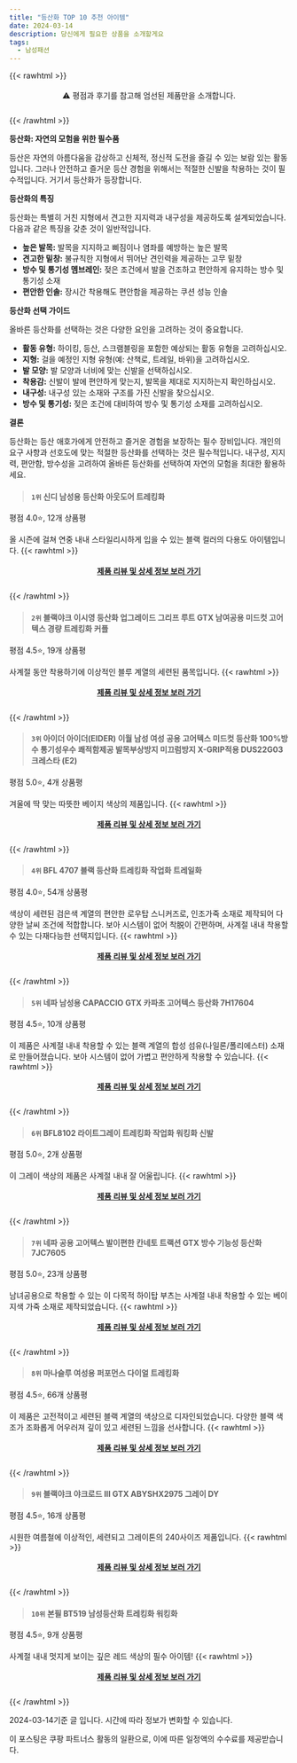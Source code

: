 ```yaml
---
title: "등산화 TOP 10 추천 아이템"
date: 2024-03-14
description: 당신에게 필요한 상품을 소개할게요
tags:
  - 남성패션
---
```

{{< rawhtml >}}<div class="toc" style="text-align: center; height: 50px; line-height: 2;">  <p>⚠️ 평점과 후기를 참고해 엄선된 제품만을 소개합니다.<br></p></div> {{< /rawhtml >}}

**등산화: 자연의 모험을 위한 필수품**

등산은 자연의 아름다움을 감상하고 신체적, 정신적 도전을 즐길 수 있는 보람 있는 활동입니다. 그러나 안전하고 즐거운 등산 경험을 위해서는 적절한 신발을 착용하는 것이 필수적입니다. 거기서 등산화가 등장합니다.

**등산화의 특징**

등산화는 특별히 거친 지형에서 견고한 지지력과 내구성을 제공하도록 설계되었습니다. 다음과 같은 특징을 갖춘 것이 일반적입니다.

* **높은 발목:** 발목을 지지하고 삐짐이나 염좌를 예방하는 높은 발목
* **견고한 밑창:** 불규칙한 지형에서 뛰어난 견인력을 제공하는 고무 밑창
* **방수 및 통기성 멤브레인:** 젖은 조건에서 발을 건조하고 편안하게 유지하는 방수 및 통기성 소재
* **편안한 인솔:** 장시간 착용해도 편안함을 제공하는 쿠션 성능 인솔

**등산화 선택 가이드**

올바른 등산화를 선택하는 것은 다양한 요인을 고려하는 것이 중요합니다.

* **활동 유형:** 하이킹, 등산, 스크램블링을 포함한 예상되는 활동 유형을 고려하십시오.
* **지형:** 걸을 예정인 지형 유형(예: 산책로, 트레일, 바위)을 고려하십시오.
* **발 모양:** 발 모양과 너비에 맞는 신발을 선택하십시오.
* **착용감:** 신발이 발에 편안하게 맞는지, 발목을 제대로 지지하는지 확인하십시오.
* **내구성:** 내구성 있는 소재와 구조를 가진 신발을 찾으십시오.
* **방수 및 통기성:** 젖은 조건에 대비하여 방수 및 통기성 소재를 고려하십시오.

**결론**

등산화는 등산 애호가에게 안전하고 즐거운 경험을 보장하는 필수 장비입니다. 개인의 요구 사항과 선호도에 맞는 적절한 등산화를 선택하는 것은 필수적입니다. 내구성, 지지력, 편안함, 방수성을 고려하여 올바른 등산화를 선택하여 자연의 모험을 최대한 활용하세요.
>#### `1위` 신디 남성용 등산화 아웃도어 트레킹화
평점 4.0⭐, 12개 상품평

올 시즌에 걸쳐 연중 내내 스타일리시하게 입을 수 있는 블랙 컬러의 다용도 아이템입니다.
{{< rawhtml >}}<div class="toc" style="text-align: center; height: 50px; line-height: 2;"><p><b><a href="https://link.coupang.com/re/AFFSDP?lptag=AF5033054&pageKey=7731489302&itemId=20777154262&vendorItemId=87846997861&traceid=V0-153-573a90f291300869&clickBeacon=2YtVjgUpx6dCTug42Z6e0oSN26jLHR4ta39UHrVXmBvVrP5q_eMy8qYS7PDkUuYV3C79vzT5TkhGGD6-8RIIY2Pg-6XTfQhIeJszi2PP32SVDkqLuLYKDfxfy-wjZ26xaOE0V4GIyjiihLoq4k1KhBHC_u34srBCgkfoGTA6OnsavB14t0crvg4cmYgF5PN2CNTEC1ezWyfO_b938DrfgzxhxPEX7N-kfwnr_caQXgmvg7P5PyKB_8WuzMUvaoIZGSvP5JAgJqvZ1fxtcJn6xqD1VSXsENjDmhUZX5JO4rRVexsSUVWvc5eCVLX1Z2izd4boVBQzct4zjUgE57LyzDogsyyMObikjfr0ewPLebjcXHOmpewfwGBeswQtEUtSy3Mc6-14UftdBPy0oVTRAsm02w7EMwE-hTLFwL90Wkx6q5hhA-IXoSDPFxMtcgqnut_mgCfmrgrhlu4XD_XpoA_pE0g2wzjr3_bezO_cbpIYUoO67xzxmYB_9HR-CuojgmdyuBjxtTbXz7E8bBXTr3BhhrXAjey7lx2ORYUEjmuZObGYNQUDOn6jdRr_d6D5a3c91QiSJJRkgnGCfiuCWIcnMvJlVpq9yMKr45cvIsKm9Ec4xCnYpCNR4PPqEQAX5A1XT9dgue0r-vKjZ37u5g11EMq0eU0D9OOTvS9IPIgxCIJ4PhyVIyznK3yUtEmiNRoVL1Orbz9rWSqvKWgtWQeoUgHEjsTwspo96keHWmeOX1mtjtZaBkK_llZkmU-OB2lT5Yz87ywrz4QrlIuoRykKhF9Va-2iFVtBo8fp3679laRcQpCeoQETsH8PLsKVnaZsCF-H8pDzrW_-KUdR_DMEJYPsBsILl-l6NM7-jLOqYIbabnRACQYDKd3Ml11_NNKeNWbSGgNuLeybcARRkoctHdhchW_CmB5aNiEXZyw%3D&requestid=20240314112837997230190808&token=31850C%7CMIXED">제품 리뷰 및 상세 정보 보러 가기</a></b><br></p> </div>{{< /rawhtml >}}
>#### `2위` 블랙야크 이시영 등산화 업그레이드 그리프 루트 GTX 남여공용 미드컷 고어텍스 경량 트레킹화 커플
평점 4.5⭐, 19개 상품평

사계절 동안 착용하기에 이상적인 블루 계열의 세련된 품목입니다.
{{< rawhtml >}}<div class="toc" style="text-align: center; height: 50px; line-height: 2;"><p><b><a href="https://link.coupang.com/re/AFFSDP?lptag=AF5033054&pageKey=7026097591&itemId=17323075737&vendorItemId=84493787259&traceid=V0-153-2a7821df58f9eb5b&requestid=20240314112837997230190808&token=31850C%7CMIXED">제품 리뷰 및 상세 정보 보러 가기</a></b><br></p> </div>{{< /rawhtml >}}
>#### `3위` 아이더 아이더(EIDER) 이월 남성 여성 공용 고어텍스 미드컷 등산화 100%방수 통기성우수 쾌적함제공 발목부상방지 미끄럼방지 X-GRIP적용 DUS22G03 크레스타 (E2)
평점 5.0⭐, 4개 상품평

겨울에 딱 맞는 따뜻한 베이지 색상의 제품입니다.
{{< rawhtml >}}<div class="toc" style="text-align: center; height: 50px; line-height: 2;"><p><b><a href="https://link.coupang.com/re/AFFSDP?lptag=AF5033054&pageKey=7047977513&itemId=17445972998&vendorItemId=84614550811&traceid=V0-153-1d63e3d5f8894914&requestid=20240314112837997230190808&token=31850C%7CMIXED">제품 리뷰 및 상세 정보 보러 가기</a></b><br></p> </div>{{< /rawhtml >}}
>#### `4위` BFL 4707 블랙 등산화 트레킹화 작업화 트레일화
평점 4.0⭐, 54개 상품평

색상이 세련된 검은색 계열의 편안한 로우탑 스니커즈로, 인조가죽 소재로 제작되어 다양한 날씨 조건에 적합합니다. 보아 시스템이 없어 착脱이 간편하며, 사계절 내내 착용할 수 있는 다재다능한 선택지입니다.
{{< rawhtml >}}<div class="toc" style="text-align: center; height: 50px; line-height: 2;"><p><b><a href="https://link.coupang.com/re/AFFSDP?lptag=AF5033054&pageKey=1708741746&itemId=2907976074&vendorItemId=70896719912&traceid=V0-153-865ec22d0388c31f&clickBeacon=MDdChyZghO1JNK9YMAwrGCA1ghtAjWlK00A5hs9VdS3DbeC-jfjoEbOoFXZPEmRTgy1mPFi5Ka_9OfNHfNWo56JmPahv8il-gTC6uYyuOKymOb8pHsiKPxJC12x30cioEOJdvc9hHaZNPPXa2-8p2-FGmXg1fxuOcK4xrGsJxp5KYrNpoynSefMA0nANe4iG6gRg9ZrDDlqzTb7aFWFcOWGc_aQvHMPbwH5gu3LTjM6A3g5Pj4Kqsb_ukXFrXS3Qu6R4WlLPQfJflSTKzV1BdzUHnewoi3YkwSozY8LojH96bYI4vWoZXs5mcmy41icXw8Ynh3oihzeveGCSe5AYnfLLclw-QeY5RKy-7AyhhKmlxuh7h3EkcDiM5gC0Vve7sN1julQVn3qcHufKtY1YhyOVxqSumagSkCzJeEILNkXzv6Cdg4sF_kCdPSWF7B4T2I-tFRd7hUMBz7_JVmSvyAg86cGdv82i2PyJnXmRp4U3_B1FCmZq2ntiCYWzEbUfI8Ar3nGgxxdSx_8tyveT6UPmRxTxCZ764qdCKFUXxAy0FyJaqodVJ3Kiiv3IvIjl0DvqK_Hr3od_WsyhfrNjn2S7GNn6xOnsMMff9RGeEYcjmc3fXoDg1WIHPs45mB3qx_ltULY9gajnzQHXG49LjkjyYYY21QV0C-MPB_ERJeuNkdkc0K0dGa7AIcox2rBJumtQ18ksByPPhZJqnGEqCV9K6ptkqBfNAAl4Sokk5mWBdWXHxLqQF8VQwpfCHDAeGMjhuBacxdmuRby-Hm1NM8IeQJp1ezHfjw3b6pTavP5U9j6CAspxN6pDxPPj94R1QItWu6r0B1zfHFh7HIHLe80pp0HN5SplMaF8g_PJS8o2JMiG2WgHJAfBSiJ6mLt3TznK1eLGhSnmP5DhPGv2o5_9c9VSHr_etIGwS1UZyCUNXg%3D%3D&requestid=20240314112837997230190808&token=31850C%7CMIXED">제품 리뷰 및 상세 정보 보러 가기</a></b><br></p> </div>{{< /rawhtml >}}
>#### `5위` 네파 남성용 CAPACCIO GTX 카파초 고어텍스 등산화 7H17604
평점 4.5⭐, 10개 상품평

이 제품은 사계절 내내 착용할 수 있는 블랙 계열의 합성 섬유(나일론/폴리에스터) 소재로 만들어졌습니다. 보아 시스템이 없어 가볍고 편안하게 착용할 수 있습니다.
{{< rawhtml >}}<div class="toc" style="text-align: center; height: 50px; line-height: 2;"><p><b><a href="https://link.coupang.com/re/AFFSDP?lptag=AF5033054&pageKey=6875027866&itemId=16459280977&vendorItemId=83649391625&traceid=V0-153-45d2cb8eb78538c5&requestid=20240314112837997230190808&token=31850C%7CMIXED">제품 리뷰 및 상세 정보 보러 가기</a></b><br></p> </div>{{< /rawhtml >}}
>#### `6위` BFL8102 라이트그레이 트레킹화 작업화 워킹화 신발
평점 5.0⭐, 2개 상품평

이 그레이 색상의 제품은 사계절 내내 잘 어울립니다.
{{< rawhtml >}}<div class="toc" style="text-align: center; height: 50px; line-height: 2;"><p><b><a href="https://link.coupang.com/re/AFFSDP?lptag=AF5033054&pageKey=7310679765&itemId=18728121118&vendorItemId=85860763450&traceid=V0-153-a0ca4cf99e5a161b&clickBeacon=qljIueCdZJkNeR0SqkcNRsxGX9U3NqR-NpBh1K5sNG4QaBnYx33cxUv6HXn4GxwVHttp58B5wyTgHzIpRShxcWR3rxf4pml0gH7gJJQgDoSMSsa9YpbNJvzvuWSYc1F9Y81rW72H_MgkW4YY5saQD7kYKBC6HJfZFCCYYbvhdsLF2rzrBWLDtfN4mKP7BBhB21V3hgHb53DaY-qHDBdUHSZfAHhXFki02zMXu1eO8moguCtpXwqniJVC_4841Z9lrhF9EZXhUNXe_yRRAJnoq7NRRTK7Iex7GU_hEc5WvHQAWkeQiiEBG1uqRJlLkX15mksEIV-N7W7HuyQ9KJzVCf5HKgAm98n25pVZGJek4YFMRwu0mUxwzMnJ-jwA4Q1JbVwdI7sO51GZblIzYSA-vB6HZV_eAvHnqIcy79IkoOb-zcwh7kkP-cZTVtI5I67EmpJrPcRsNcgoxCJXrGojGDPA8N3xGI44_phR7dYwcTZdJXjbos4MTuy0AHOAM9Mb-6miL-91Xw_0rl36G78ANd2QW1efDqCNpMkLjdU-BlwCwwqHW8nzrrgwJkKFsCs3oPDhB3SPoKCb9oBzaQk50gnakHlKwLiQIhTqa1goMZuzVgHpDOvSe_CG8fKju2xnT4ODq9ePeBnQXgMPi4b1ijE3YaX2EWYM69Cq0J6N6-xHT9rq8quKHASoFou-GDY5yYsSOr5fka6LhwUwe8Q7EIo4snxSjw5i1tXYzGdQM6IxNjtyBVWhSTGmKmvsu8MKj9IRTMn_r1Qx5xhiPCOOXOMWl6DKSFAaRH0sF_PD_eXT3_t8gNv0rr_BiWUl4DnnhSxmeFpxCp_dRp2jmj1W3R0NTIZs7tE0INQfzpniWT3P-Zs_aRunR1smndnytKnhYpD6zsWW6a8ilDYYYaFh-sHdrsjznU7hsos22cbOu00TIQ%3D%3D&requestid=20240314112837997230190808&token=31850C%7CMIXED">제품 리뷰 및 상세 정보 보러 가기</a></b><br></p> </div>{{< /rawhtml >}}
>#### `7위` 네파 공용 고어텍스 발이편한 칸네토 트랙션 GTX 방수 기능성 등산화7JC7605
평점 5.0⭐, 23개 상품평

남녀공용으로 착용할 수 있는 이 다목적 하이탑 부츠는 사계절 내내 착용할 수 있는 베이지색 가죽 소재로 제작되었습니다.
{{< rawhtml >}}<div class="toc" style="text-align: center; height: 50px; line-height: 2;"><p><b><a href="https://link.coupang.com/re/AFFSDP?lptag=AF5033054&pageKey=7025578018&itemId=17319966109&vendorItemId=85540846078&traceid=V0-153-6d41350007634817&requestid=20240314112837997230190808&token=31850C%7CMIXED">제품 리뷰 및 상세 정보 보러 가기</a></b><br></p> </div>{{< /rawhtml >}}
>#### `8위` 마나슬루 여성용 퍼포먼스 다이얼 트레킹화
평점 4.5⭐, 66개 상품평

이 제품은 고전적이고 세련된 블랙 계열의 색상으로 디자인되었습니다. 다양한 블랙 색조가 조화롭게 어우러져 깊이 있고 세련된 느낌을 선사합니다.
{{< rawhtml >}}<div class="toc" style="text-align: center; height: 50px; line-height: 2;"><p><b><a href="https://link.coupang.com/re/AFFSDP?lptag=AF5033054&pageKey=7131935980&itemId=17884216171&vendorItemId=85047163522&traceid=V0-153-fd43ad9db5a61f86&clickBeacon=rsTn3r30RIaNPgshrljBiF2YNGWZ1TNtOhzNQYXYJAhom1MjoUrsdTqSdidCXPBwQwavKijdecHvQOcGD7KL3zTDQRQMMnCqgNPyDglVF-3nclmPdLzKunMTOGieVeugleqCo9zNs3i3hith0rE5q1Uqe-BQzSm8gkJGsbVyPaeO1Jce-qE74bQ32SDwj_fQIlRtezc9vG5P6Uqix2IMHmhBalnyVuhmo8jFB-bKmfYfbcqM7iZeYQRPJMPlU3ByayfzpweDtWXE5b4_Wv4Iin7HZlz5wjo8FzFl2tH-V24Ig7TApWFEQ9LvmayTKR-iRADZavm-WgaGKigA4_N8u4JHsjqztfKyNYZhYZnL1MLd9nthIitPxT2Vw9tUAU78e5PITkbwKcfB7ZvM_dJvEdXu_IfGumF2qM19lY2T0FRLmRkxDsWZp-uHA7L4aokgBOCyN4RYecYupcVEr0eCW_ks8DJm_0QwkzASGHSWlngWBlFU59rmXqjrcingPtxgXBtjJUBgH1aYa2kstLPiOsa0YYeF2838rDCbOi8dBFqOh84MqbG-9IysvPzfrQ03LtRAcR5Jl997fbnRAkPnxihxs8no6gWM24WhmW9kK__xfIPX5VxiinjL3AjC-yDPmCYhqaBJ3W-4j7i2dS5VWICZPKn34Bb7sKCH-dcE99IqhPtoiw7WQbHU5gjVoAEnU-k5YKAOiuKjZK7GXgYb-DFJqOkhGkWikmF8jmWM96WrGxJUt7VfKFFhhhv_gK16Z38CdO7qvTgS-0YB_AiWCjIx7TjJp1rWTgmI9NqFoAR_b8HnAGHrhg49FyAgIdgwfmX7SFuSxeYWH_ILOwFUu_XbYXDs78RR2WnR-17vymOnyNylv2XFq4fbHp6PYpFHESJTVvo2ohLwnpDlnsY7CS1BX6m-zKEGMIIuiyAKhJ7l&requestid=20240314112837997230190808&token=31850C%7CMIXED">제품 리뷰 및 상세 정보 보러 가기</a></b><br></p> </div>{{< /rawhtml >}}
>#### `9위` 블랙야크 야크로드 III GTX ABYSHX2975 그레이 DY
평점 4.5⭐, 16개 상품평

시원한 여름철에 이상적인, 세련되고 그레이톤의 240사이즈 제품입니다.
{{< rawhtml >}}<div class="toc" style="text-align: center; height: 50px; line-height: 2;"><p><b><a href="https://link.coupang.com/re/AFFSDP?lptag=AF5033054&pageKey=6229292013&itemId=12509569055&vendorItemId=84911201387&traceid=V0-153-277b56e9a26dfa5d&requestid=20240314112837997230190808&token=31850C%7CMIXED">제품 리뷰 및 상세 정보 보러 가기</a></b><br></p> </div>{{< /rawhtml >}}
>#### `10위` 본필 BT519 남성등산화 트레킹화 워킹화
평점 4.5⭐, 9개 상품평

사계절 내내 멋지게 보이는 깊은 레드 색상의 필수 아이템!
{{< rawhtml >}}<div class="toc" style="text-align: center; height: 50px; line-height: 2;"><p><b><a href="https://link.coupang.com/re/AFFSDP?lptag=AF5033054&pageKey=7124522228&itemId=17846426008&vendorItemId=85010109357&traceid=V0-153-32508e19ca4ef185&clickBeacon=V6caB4unw5nnWa13V68M9TfRLqmKhMZS2alNXq3Ms-bYM-9h5OnkG_v3IHEqAFQ83Wz4Jrb7XtJI8cO7UBnD0mGMVy6weaMHxtaeQ7GRsWzcEU5Hlc5mE2M75tUR2RLbY7KxlS1F9sH_d7zTi7TWFz58qcq43Krybtl92bQiWBPwYHzXfm43oslFHtL_96fnmJiohPsd1pZHDIkOx-bdNQdj01Kzhol4VAZtjjwqTB6sffsORLXOosyHo6QbfmzrvdCyUu1cESol3lOGis7A5nrkuLw7H7T_6y1SMKqAAblNuMdg0tJubgzOGm9blmT9vFR8gyHIT583e85SCfbL3xecLymGZrPbs3LiuGn3g5wA2iH2tB68z7uOIoYpyrqpALd8ofYysHY-AgAPEjOdwYUnXdWlPUX7OeAADC1U-aU7DLQysVRZBBog4dWn3YAkaTc0_C7mb4DE0b-z6S6WaeUbQN44Ip3o5YzpXXJrPkLJ9APNB1bhjOKm335j3bPndZP0Kl-hnijoqfSqr9joXj5NmT_F4U0dgEs5GrHbJUtX5FdS-6C6GwdwvTS_7h8w6R0eHBVjN4xiv5rrK0JJtpRoSMRH3RvoJ9YjuVHrCtj0us59BkocBwXbyVXlUrJSm_8j-m4aADkj8jJbSFnJ0Y5rssy2UJPBLTKo76P7IQOjiZn4gX57nfdzTvST-TcMXiQcUb-32W5BwHkh9QnxI-ZOLGvLNnCQnU11gnRgNi2M4vabhJFfHil2JHZnI-OpdzyLpb0CNZ3tCefMybmPTmVEoYXr-kdLdoMFXzzaxjavTP-jnLgHVtjAMH1_O-kZeaxYRbi9xY0ogemGKbIyTjVQrsch8wF6YWU3TJA9zCwJ3ZgBDflV5w-qOi3Td84vqBxQfiBeRgG3NgCE_EWI69KFmds989JyS0sNutR6No4%3D&requestid=20240314112837997230190808&token=31850C%7CMIXED">제품 리뷰 및 상세 정보 보러 가기</a></b><br></p> </div>{{< /rawhtml >}}

2024-03-14기준 글 입니다.
시간에 따라 정보가 변화할 수 있습니다.

이 포스팅은 쿠팡 파트너스 활동의 일환으로, 이에 따른 일정액의 수수료를 제공받습니다.